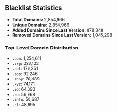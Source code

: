 ## Blacklist Statistics

- **Total Domains:** 2,854,966
- **Unique Domains:** 2,854,966
- **Added Domains Since Last Version:** 878,348
- **Removed Domains Since Last Version:** 1,045,298

### Top-Level Domain Distribution

-  `.com`: 1,254,611
-  `.org`: 236,122
-  `.net`: 176,251
-  `.top`: 92,246
-  `.shop`: 76,489
-  `.xyz`: 74,171
-  `.io`: 64,393
-  `.ru`: 56,968
-  `.info`: 50,687
-  `.pl`: 48,995

